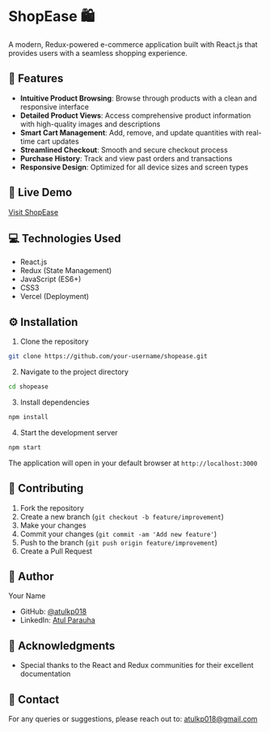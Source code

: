 # ShopEase 🛍️

A modern, Redux-powered e-commerce application built with React.js that provides users with a seamless shopping experience.

## 🌟 Features

- **Intuitive Product Browsing**: Browse through products with a clean and responsive interface
- **Detailed Product Views**: Access comprehensive product information with high-quality images and descriptions
- **Smart Cart Management**: Add, remove, and update quantities with real-time cart updates
- **Streamlined Checkout**: Smooth and secure checkout process
- **Purchase History**: Track and view past orders and transactions
- **Responsive Design**: Optimized for all device sizes and screen types

## 🚀 Live Demo

[Visit ShopEase](https://shop-ease.vercel.app)

## 💻 Technologies Used

- React.js
- Redux (State Management)
- JavaScript (ES6+)
- CSS3
- Vercel (Deployment)

## ⚙️ Installation

1. Clone the repository
```bash
git clone https://github.com/your-username/shopease.git
```

2. Navigate to the project directory
```bash
cd shopease
```

3. Install dependencies
```bash
npm install
```

4. Start the development server
```bash
npm start
```

The application will open in your default browser at `http://localhost:3000`


## 🤝 Contributing

1. Fork the repository
2. Create a new branch (`git checkout -b feature/improvement`)
3. Make your changes
4. Commit your changes (`git commit -am 'Add new feature'`)
5. Push to the branch (`git push origin feature/improvement`)
6. Create a Pull Request


## 👤 Author

Your Name
- GitHub: [@atulkp018](https://github.com/atulkp018)
- LinkedIn: [Atul Parauha](https://www.linkedin.com/in/atul-parauha-726918227)

## 🙏 Acknowledgments

- Special thanks to the React and Redux communities for their excellent documentation

## 📧 Contact

For any queries or suggestions, please reach out to: atulkp018@gmail.com
